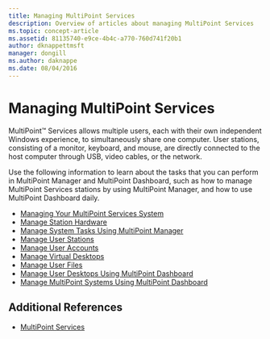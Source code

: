 ```yaml
---
title: Managing MultiPoint Services
description: Overview of articles about managing MultiPoint Services
ms.topic: concept-article
ms.assetid: 81135740-e9ce-4b4c-a770-760d741f20b1
author: dknappettmsft
manager: dongill
ms.author: daknappe
ms.date: 08/04/2016
---
```

# Managing MultiPoint Services
MultiPoint&trade; Services allows multiple users, each with their own independent Windows experience, to simultaneously share one computer. User stations, consisting of a monitor, keyboard, and mouse, are directly connected to the host computer through USB, video cables, or the network.

Use the following information to learn about the tasks that you can perform in MultiPoint Manager and MultiPoint Dashboard, such as how to manage MultiPoint Services stations by using MultiPoint Manager, and how to use MultiPoint Dashboard daily.


-   [Managing Your MultiPoint Services System](Managing-Your-MultiPoint-Services-System.md)
-   [Manage Station Hardware](Manage-Station-Hardware.md)
-   [Manage System Tasks Using MultiPoint Manager](Manage-System-Tasks-Using-MultiPoint-Manager.md)
-   [Manage User Stations](Manage-User-Stations.md)
-   [Manage User Accounts](Manage-User-Accounts.md)
-   [Manage Virtual Desktops](Manage-Virtual-Desktops.md)
-   [Manage User Files](Manage-User-Files.md)
-   [Manage User Desktops Using MultiPoint Dashboard](Manage-User-Desktops-Using-MultiPoint-Dashboard.md)
-   [Manage MultiPoint Systems Using MultiPoint Dashboard](Manage-MultiPoint-Systems-Using-MultiPoint-Dashboard.md)

## Additional References

- [MultiPoint Services](./introducing-multipoint-services.md)
